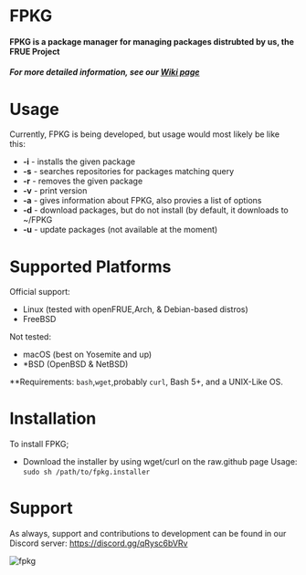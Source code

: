 # FPKG
#### FPKG is a package manager for managing packages distrubted by us, the FRUE Project

##### For more detailed information, see our [Wiki page](https://github.com/FRUE-Wiki/fpkg-quickstart)
# Usage
Currently, FPKG is being developed, but usage would most likely be like this:
- **-i** - installs the given package
- **-s** - searches repositories for packages matching query
- **-r** - removes the given package
- **-v** - print version
- **-a** - gives information about FPKG, also provies a list of options
- **-d** - download packages, but do not install (by default, it downloads to ~/FPKG
- **-u** - update packages (not available at the moment)

# Supported Platforms
Official support:
- Linux (tested with openFRUE,Arch, & Debian-based distros)
- FreeBSD

Not tested:
- macOS (best on Yosemite and up)
- *BSD (OpenBSD & NetBSD)

**Requirements: `bash`,`wget`,probably `curl`, Bash 5+, and a UNIX-Like OS.

# Installation

To install FPKG;
- Download the installer by using wget/curl on the raw.github page
Usage: ```sudo sh /path/to/fpkg.installer```

# Support 

As always, support and contributions to development can be found in our Discord server: https://discord.gg/qRysc6bVRv

![fpkg](https://user-images.githubusercontent.com/88291291/175923213-10a67f08-e6e2-4de2-ad69-13e516f10a2a.png)
